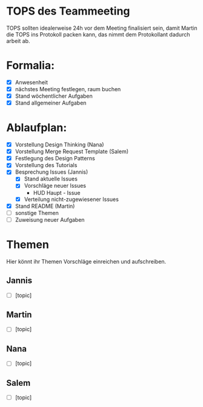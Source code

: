 # TOPS des Teammeeting
TOPS sollten idealerweise 24h vor dem Meeting finalisiert sein, damit Martin die TOPS ins Protokoll packen kann, das
nimmt dem Protokollant dadurch arbeit ab.

# Formalia:
* [x] Anwesenheit
* [x] nächstes Meeting festlegen, raum buchen
* [x] Stand wöchentlicher Aufgaben
* [x] Stand allgemeiner Aufgaben

# Ablaufplan:

* [x] Vorstellung Design Thinking (Nana)
* [x] Vorstellung Merge Request Template (Salem)
* [x] Festlegung des Design Patterns
* [x] Vorstellung des Tutorials
* [x] Besprechung Issues (Jannis)
  * [x] Stand aktuelle Issues
  * [x] Vorschläge neuer Issues
    * HUD Haupt - Issue
  * [x] Verteilung nicht-zugewiesener Issues
* [x] Stand README (Martin)
* [ ] sonstige Themen
* [ ] Zuweisung neuer Aufgaben

# Themen
Hier könnt ihr Themen Vorschläge einreichen und aufschreiben.

## Jannis
* [ ] [topic]

## Martin
* [ ] [topic]

## Nana
* [ ] [topic]

## Salem
* [ ] [topic]